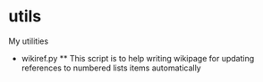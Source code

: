 utils
=====

My utilities

* wikiref.py
** This script is to help writing wikipage for updating references to numbered lists items automatically
